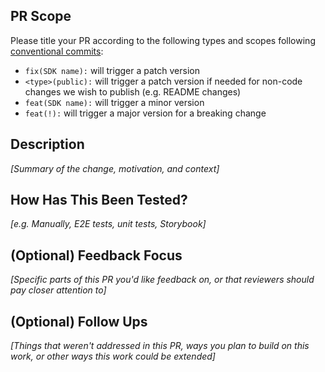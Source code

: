 ## PR Scope

Please title your PR according to the following types and scopes following [conventional commits](https://www.conventionalcommits.org/en/v1.0.0/):

- `fix(SDK name):` will trigger a patch version
- `<type>(public):` will trigger a patch version if needed for non-code changes we wish to publish (e.g. README changes)
- `feat(SDK name):` will trigger a minor version
- `feat(!):` will trigger a major version for a breaking change

## Description

_[Summary of the change, motivation, and context]_

## How Has This Been Tested?

_[e.g. Manually, E2E tests, unit tests, Storybook]_

## (Optional) Feedback Focus

_[Specific parts of this PR you'd like feedback on, or that reviewers should pay closer attention to]_

## (Optional) Follow Ups

_[Things that weren't addressed in this PR, ways you plan to build on this work, or other ways this work could be extended]_
